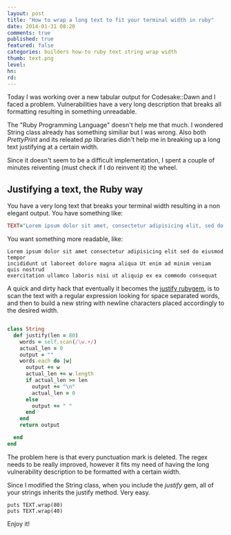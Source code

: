 ```yaml
---
layout: post
title: "How to wrap a long text to fit your terminal width in ruby"
date: 2014-01-31 08:20
comments: true
published: true
featured: false
categories: builders how-to ruby text string wrap width
thumb: text.png
level:
hn: 
rd: 
---
```


Today I was working over a new tabular output for Codesake::Dawn and I faced a
problem. Vulnerabilities have a very long description that breaks all
formatting resulting in something unreadable.

The "Ruby Programming Language" doesn't help me that much. I wondered String
class already has something similiar but I was wrong. Also both _PrettyPrint_
and its releated _pp_ libraries didn't help me in breaking up a long text
justifying at a certain width.

Since it doesn't seem to be a difficult implementation, I spent a couple of
minutes reiventing (must check if I do reinvent it) the wheel.

<!-- more -->

## Justifying a text, the Ruby way

You have a very long text that breaks your terminal width resulting in a non elegant output. You have something like:

``` ruby
TEXT="Lorem ipsum dolor sit amet, consectetur adipisicing elit, sed do eiusmod tempor incididunt ut labore et dolore magna aliqua. Ut enim ad minim veniam, quis nostrud exercitation ullamco laboris nisi ut aliquip ex ea commodo consequat"
```

You want something more readable, like:

``` 
Lorem ipsum dolor sit amet consectetur adipisicing elit sed do eiusmod tempor
incididunt ut laboreet dolore magna aliqua Ut enim ad minim veniam quis nostrud
exercitation ullamco laboris nisi ut aliquip ex ea commodo consequat
```

A quick and dirty hack that eventually it becomes the [justify
rubygem](https://rubygems.org/gems/justify), is to scan the text with a regular
expression looking for space separated words, and then to build a new string
with newline characters placed accordingly to the desired width.

``` ruby

class String
  def justify(len = 80)
    words = self.scan(/\w.+/)
    actual_len = 0
    output = ""
    words.each do |w|
      output += w
      actual_len += w.length
      if actual_len >= len
        output += "\n"
        actual_len = 0
      else
        output += " "
      end
    end
    return output

  end
end
```

The problem here is that every punctuation mark is deleted. The regex needs to
be really improved, however it fits my need of having the long vulnerability
description to be formatted with a certain width.

Since I modified the String class, when you include the _justify_ gem, all of
your strings inherits the justify method. Very easy.

```
puts TEXT.wrap(80)
puts TEXT.wrap(40)
```

Enjoy it!
